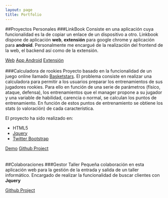 ```yaml
---
layout: page
title: Portfolio
---
```

##Proyectos Personales
###LinkBook
Consiste en una aplicación cuya funcionalidad es la de copiar un enlace de un dispositivo a otro. Linkbook dispone de aplicación **web**, **extensión** para google chrome y aplicación para **android**.
Personalmente me encargué de la realización del frontend de la web, el backend así como de la extensión.

<a class="demo demo-left" target="_blank" href="http://linkbook.mobi">Web</a>
<a class="demo demo-center" target="_blank" href="https://play.google.com/store/apps/details?id=mobi.linkbook">App Android</a>
<a class="demo demo-right" target="_blank" href="https://chrome.google.com/webstore/detail/linkbook/ncchapghfddgbkbaidjfgobklhcjjeal">Extensión</a>
<br />
<br />
###Calculadora de rookies
Proyecto basado en la funcionalidad de un juego online llamado [Basketstars](http://basketstars.com). El problema consiste en realizar una calculadora para permitir a los usuarios preparar los entrenamientos de sus jugadores rookies. Para ello en función de una serie de parámetros (físico, ataque, defensa), los entrenamientos que el manager propone a su jugador y una variable de habilidad, carencia o normal, se calculan los puntos de entrenamiento. En función de estos puntos de entrenamiento se obtiene los stats (o valoración) de cada característica.

El proyecto ha sido realizado en:

* HTML5
* [Jquery](http://jquery.com/)
* [Twitter Bootstrap](http://getbootstrap.com/)

<a class="demo demo-left" target="_blank" href="/bkst">Demo</a>
<a class="demo demo-right" target="_blank" href="http://github.com/franexposito/bkst-calculator">Github Project</a>
<br />
<br />
<br />
##Colaboraciones
###Gestor Taller
Pequeña colaboración en esta aplicación web para la gestión de la entrada y salida de un taller informático. Encargado de realizar la funcionalidad de buscar clientes con **Jquery**

<a class="demo" target="_blank" href="https://github.com/ccamposfuentes/gestorTaller">Github Project</a>